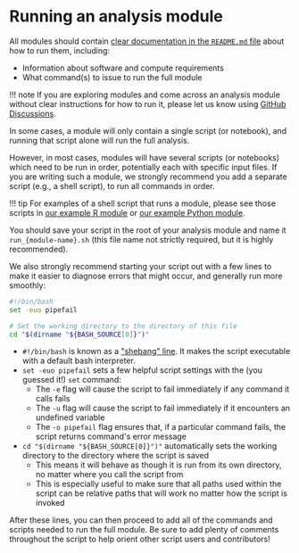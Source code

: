 # Running an analysis module

All modules should contain [clear documentation in the `README.md` file](documenting-analysis.md) about how to run them, including:

- Information about software and compute requirements
- What command(s) to issue to run the full module

!!! note
    If you are exploring modules and come across an analysis module without clear instructions for how to run it, please let us know using [GitHub Discussions](https://github.com/AlexsLemonade/OpenScPCA-analysis/discussions/new?category=modify-an-existing-analysis).


In some cases, a module will only contain a single script (or notebook), and running that script alone will run the full analysis.

However, in most cases, modules will have several scripts (or notebooks) which need to be run in order, potentially each with specific input files.
If you are writing such a module, we strongly recommend you add a separate script (e.g., a shell script), to run all commands in order.

!!! tip
    For examples of a shell script that runs a module, please see those scripts in [our example R module](https://github.com/AlexsLemonade/OpenScPCA-analysis/blob/main/analyses/hello-R/run_hello-R.sh) or [our example Python module](https://github.com/AlexsLemonade/OpenScPCA-analysis/blob/main/analyses/hello-python/run_hello-python.sh).

You should save your script in the root of your analysis module and name it `run_{module-name}.sh` (this file name not strictly required, but it is highly recommended).

We also strongly recommend starting your script out with a few lines to make it easier to diagnose errors that might occur, and generally run more smoothly:

```bash
#!/bin/bash
set -euo pipefail

# Set the working directory to the directory of this file
cd "$(dirname "${BASH_SOURCE[0]}")"
```

- `#!/bin/bash` is known as a ["shebang" line](https://linuxhandbook.com/shebang/).
It makes the script executable with a default bash interpreter.
- `set -euo pipefail` sets a few helpful script settings with the (you guessed it!) `set` command:
    - The `-e` flag will cause the script to fail immediately if any command it calls fails
    - The `-u` flag will cause the script to fail immediately if it encounters an undefined variable
    - The `-o pipefail` flag ensures that, if a particular command fails, the script returns command's error message
- `cd "$(dirname "${BASH_SOURCE[0]}")"` automatically sets the working directory to the directory where the script is saved
    - This means it will behave as though it is run from its own directory, no matter where you call the script from
    - This is especially useful to make sure that all paths used within the script can be relative paths that will work no matter how the script is invoked 


After these lines, you can then proceed to add all of the commands and scripts needed to run the full module.
Be sure to add plenty of comments throughout the script to help orient other script users and contributors!
